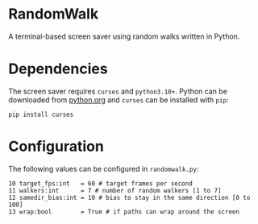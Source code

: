 # RandomWalk
A terminal-based screen saver using random walks written in Python.

# Dependencies
The screen saver requires `curses` and `python3.10+`. Python can be downloaded from [python.org](https://www.python.org/downloads/) and `curses` can be installed with `pip`:
```
pip install curses
```

# Configuration
The following values can be configured in `randomwalk.py`:
```
10 target_fps:int   = 60 # target frames per second
11 walkers:int      = 7 # number of random walkers [1 to 7]
12 samedir_bias:int = 10 # bias to stay in the same direction [0 to 100]
13 wrap:bool        = True # if paths can wrap around the screen
```
